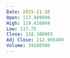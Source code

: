 ```yaml
---
Date: 2015-11-30
Open: 117.989998
High: 119.410004
Low: 117.75
Close: 118.300003
Adj Close: 112.995499
Volume: 39180300
---
```

